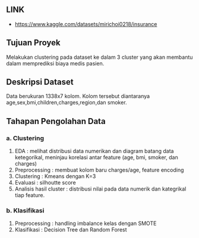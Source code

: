 ## **LINK**
- https://www.kaggle.com/datasets/mirichoi0218/insurance

## **Tujuan Proyek**
Melakukan clustering pada dataset ke dalam 3 cluster yang akan membantu dalam memprediksi biaya medis pasien.

## **Deskripsi Dataset**
Data berukuran 1338x7 kolom. Kolom tersebut diantaranya age,sex,bmi,children,charges,region,dan smoker.

## **Tahapan Pengolahan Data**
### **a. Clustering**
1. EDA : melihat distribusi data numerikan dan diagram batang data ketegorikal, meninjau korelasi antar feature (age, bmi, smoker, dan charges)
2. Preprocessing : membuat kolom baru charges/age, feature encoding
3. Clustering : Kmeans dengan K=3
4. Evaluasi : silhoutte score
5. Analisis hasil cluster : distribusi nilai pada data numerik dan kategrikal tiap feature.
### **b. Klasifikasi**
1. Preprocessing : handling imbalance kelas dengan SMOTE
2. Klasifikasi : Decision Tree dan Random Forest
